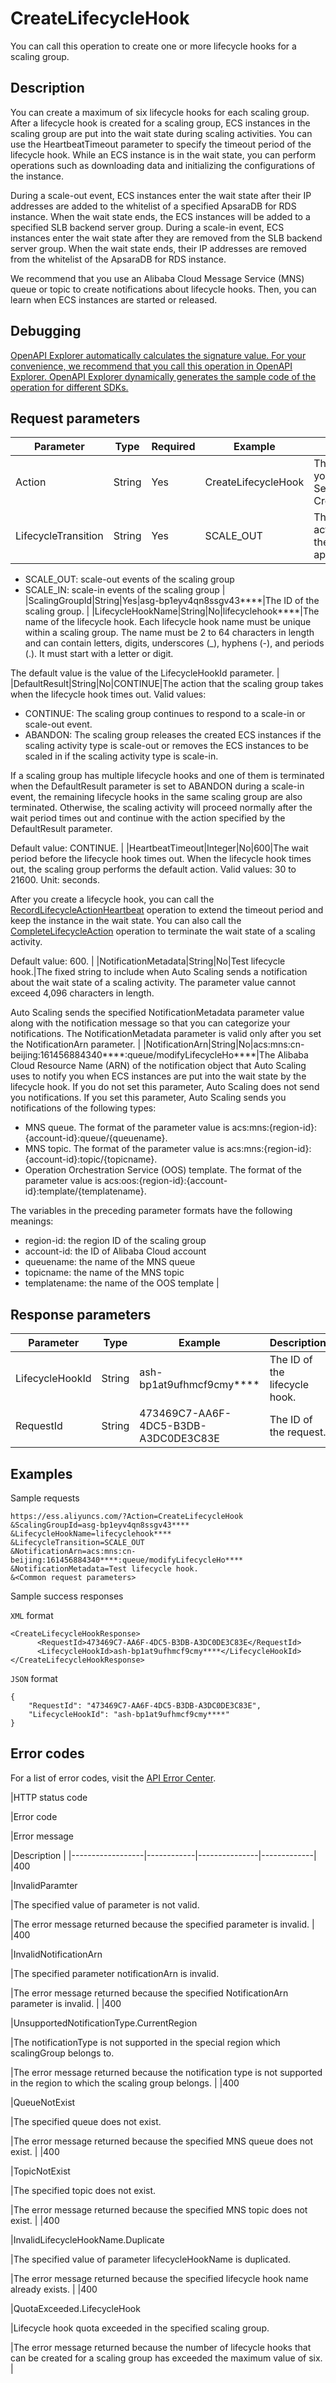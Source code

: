 # CreateLifecycleHook

You can call this operation to create one or more lifecycle hooks for a scaling group.

## Description

You can create a maximum of six lifecycle hooks for each scaling group. After a lifecycle hook is created for a scaling group, ECS instances in the scaling group are put into the wait state during scaling activities. You can use the HeartbeatTimeout parameter to specify the timeout period of the lifecycle hook. While an ECS instance is in the wait state, you can perform operations such as downloading data and initializing the configurations of the instance.

During a scale-out event, ECS instances enter the wait state after their IP addresses are added to the whitelist of a specified ApsaraDB for RDS instance. When the wait state ends, the ECS instances will be added to a specified SLB backend server group. During a scale-in event, ECS instances enter the wait state after they are removed from the SLB backend server group. When the wait state ends, their IP addresses are removed from the whitelist of the ApsaraDB for RDS instance.

We recommend that you use an Alibaba Cloud Message Service \(MNS\) queue or topic to create notifications about lifecycle hooks. Then, you can learn when ECS instances are started or released.

## Debugging

[OpenAPI Explorer automatically calculates the signature value. For your convenience, we recommend that you call this operation in OpenAPI Explorer. OpenAPI Explorer dynamically generates the sample code of the operation for different SDKs.](https://api.aliyun.com/#product=Ess&api=CreateLifecycleHook&type=RPC&version=2014-08-28)

## Request parameters

|Parameter|Type|Required|Example|Description|
|---------|----|--------|-------|-----------|
|Action|String|Yes|CreateLifecycleHook|The operation that you want to perform. Set the value to CreateLifecycleHook. |
|LifecycleTransition|String|Yes|SCALE\_OUT|The type of scaling activities to which the lifecycle hook applies. Valid values:

-   SCALE\_OUT: scale-out events of the scaling group
-   SCALE\_IN: scale-in events of the scaling group |
|ScalingGroupId|String|Yes|asg-bp1eyv4qn8ssgv43\*\*\*\*|The ID of the scaling group. |
|LifecycleHookName|String|No|lifecyclehook\*\*\*\*|The name of the lifecycle hook. Each lifecycle hook name must be unique within a scaling group. The name must be 2 to 64 characters in length and can contain letters, digits, underscores \(\_\), hyphens \(-\), and periods \(.\). It must start with a letter or digit.

The default value is the value of the LifecycleHookId parameter. |
|DefaultResult|String|No|CONTINUE|The action that the scaling group takes when the lifecycle hook times out. Valid values:

-   CONTINUE: The scaling group continues to respond to a scale-in or scale-out event.
-   ABANDON: The scaling group releases the created ECS instances if the scaling activity type is scale-out or removes the ECS instances to be scaled in if the scaling activity type is scale-in.

If a scaling group has multiple lifecycle hooks and one of them is terminated when the DefaultResult parameter is set to ABANDON during a scale-in event, the remaining lifecycle hooks in the same scaling group are also terminated. Otherwise, the scaling activity will proceed normally after the wait period times out and continue with the action specified by the DefaultResult parameter.

Default value: CONTINUE. |
|HeartbeatTimeout|Integer|No|600|The wait period before the lifecycle hook times out. When the lifecycle hook times out, the scaling group performs the default action. Valid values: 30 to 21600. Unit: seconds.

After you create a lifecycle hook, you can call the [RecordLifecycleActionHeartbeat](~~73846~~) operation to extend the timeout period and keep the instance in the wait state. You can also call the [CompleteLifecycleAction](~~73847~~) operation to terminate the wait state of a scaling activity.

Default value: 600. |
|NotificationMetadata|String|No|Test lifecycle hook.|The fixed string to include when Auto Scaling sends a notification about the wait state of a scaling activity. The parameter value cannot exceed 4,096 characters in length.

Auto Scaling sends the specified NotificationMetadata parameter value along with the notification message so that you can categorize your notifications. The NotificationMetadata parameter is valid only after you set the NotificationArn parameter. |
|NotificationArn|String|No|acs:mns:cn-beijing:161456884340\*\*\*\*:queue/modifyLifecycleHo\*\*\*\*|The Alibaba Cloud Resource Name \(ARN\) of the notification object that Auto Scaling uses to notify you when ECS instances are put into the wait state by the lifecycle hook. If you do not set this parameter, Auto Scaling does not send you notifications. If you set this parameter, Auto Scaling sends you notifications of the following types:

-   MNS queue. The format of the parameter value is acs:mns:\{region-id\}:\{account-id\}:queue/\{queuename\}.
-   MNS topic. The format of the parameter value is acs:mns:\{region-id\}:\{account-id\}:topic/\{topicname\}.
-   Operation Orchestration Service \(OOS\) template. The format of the parameter value is acs:oos:\{region-id\}:\{account-id\}:template/\{templatename\}.

The variables in the preceding parameter formats have the following meanings:

-   region-id: the region ID of the scaling group
-   account-id: the ID of Alibaba Cloud account
-   queuename: the name of the MNS queue
-   topicname: the name of the MNS topic
-   templatename: the name of the OOS template |

## Response parameters

|Parameter|Type|Example|Description|
|---------|----|-------|-----------|
|LifecycleHookId|String|ash-bp1at9ufhmcf9cmy\*\*\*\*|The ID of the lifecycle hook. |
|RequestId|String|473469C7-AA6F-4DC5-B3DB-A3DC0DE3C83E|The ID of the request. |

## Examples

Sample requests

```
https://ess.aliyuncs.com/?Action=CreateLifecycleHook
&ScalingGroupId=asg-bp1eyv4qn8ssgv43****
&LifecycleHookName=lifecyclehook****
&LifecycleTransition=SCALE_OUT
&NotificationArn=acs:mns:cn-beijing:161456884340****:queue/modifyLifecycleHo****
&NotificationMetadata=Test lifecycle hook.
&<Common request parameters>
```

Sample success responses

`XML` format

```
<CreateLifecycleHookResponse>
      <RequestId>473469C7-AA6F-4DC5-B3DB-A3DC0DE3C83E</RequestId>
      <LifecycleHookId>ash-bp1at9ufhmcf9cmy****</LifecycleHookId>
</CreateLifecycleHookResponse>
```

`JSON` format

```
{
    "RequestId": "473469C7-AA6F-4DC5-B3DB-A3DC0DE3C83E",
    "LifecycleHookId": "ash-bp1at9ufhmcf9cmy****"
}
```

## Error codes

For a list of error codes, visit the [API Error Center](https://error-center.alibabacloud.com/status/product/Ess).

|HTTP status code

|Error code

|Error message

|Description |
|------------------|------------|---------------|-------------|
|400

|InvalidParamter

|The specified value of parameter is not valid.

|The error message returned because the specified parameter is invalid. |
|400

|InvalidNotificationArn

|The specified parameter notificationArn is invalid.

|The error message returned because the specified NotificationArn parameter is invalid. |
|400

|UnsupportedNotificationType.CurrentRegion

|The notificationType is not supported in the special region which scalingGroup belongs to.

|The error message returned because the notification type is not supported in the region to which the scaling group belongs. |
|400

|QueueNotExist

|The specified queue does not exist.

|The error message returned because the specified MNS queue does not exist. |
|400

|TopicNotExist

|The specified topic does not exist.

|The error message returned because the specified MNS topic does not exist. |
|400

|InvalidLifecycleHookName.Duplicate

|The specified value of parameter lifecycleHookName is duplicated.

|The error message returned because the specified lifecycle hook name already exists. |
|400

|QuotaExceeded.LifecycleHook

|Lifecycle hook quota exceeded in the specified scaling group.

|The error message returned because the number of lifecycle hooks that can be created for a scaling group has exceeded the maximum value of six. |

